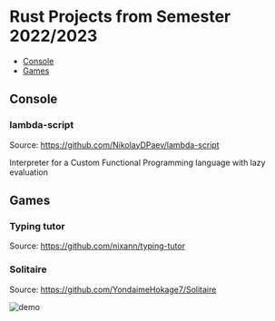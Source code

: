 # Rust Projects from Semester 2022/2023

- [Console](#console)
- [Games](#games)

## Console

### lambda-script

Source: <https://github.com/NikolayDPaev/lambda-script>

Interpreter for a Custom Functional Programming language with lazy evaluation

## Games

### Typing tutor

Source: <https://github.com/nixann/typing-tutor>

### Solitaire

Source: <https://github.com/YondaimeHokage7/Solitaire>

![demo](./demos/solitaire/demo.gif)
